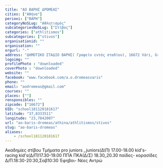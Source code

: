 ```yaml
---
title: "ΑΟ ΒΑΡΗΣ ΔΡΟΜΕΑΣ"
cities: ["Αθήνα"]
perioxi: ["ΒΑΡΗ"]
categoryNoSLug: "Αθλητισμός"
subcategoriesNoSLug: ["Στίβος"]
categories: ["athlitismos"]
subcategories: ["stivos"]
organisationid: ""
organisation: ""
orgurl: "-"
address: "ΔΗΜΟΤΙΚΟ ΣΤΑΔΙΟ ΒΑΡΗΣ( Γραφείο εντός σταδίου), 16672 Vári, Greece"
logoimg: ""
profilePhoto : "downloaded"
coverPhoto : "downloaded"
website: ""
facebook: "www.facebook.com/a.o.dromeasvaris"
phone: ""
email: "aodromeas@gmail.com"
courses: ""
places: [""]
rensponsibles: ""
zipcode: ["16672"]
UID: "school181120181617"
latitude: "37,8333511"
longitude: "23,7842007"
url: "ao-baris-dromeas/athina/athlitismos/stivos"
slug: "ao-baris-dromeas"
aliases:
    - /school181120181617
---
```



Ακαδημίες στίβου Τμήματα pro juniors _juniors(Δ\Π) 17.00-18.00 kid&#39;s-racing kid&#39;s(Δ/Π)17.30-19.00 ΠΠΑ ΠΚΑ(Δ/Σ) 18.30_20.30 παίδες- κορασίδες Δ/Π.18:30-20:30,Σαβ10:30 Έφηβοι- Νέες Αντρώ

